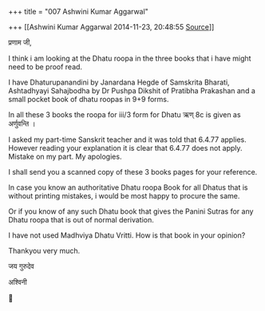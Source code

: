 +++
title = "007 Ashwini Kumar Aggarwal"

+++
[[Ashwini Kumar Aggarwal	2014-11-23, 20:48:55 [Source](https://groups.google.com/g/samskrita/c/g2By69nomTE)]]



प्रणाम जी,

  

I think i am looking at the Dhatu roopa in the three books that i have might need to be proof read.

I have Dhaturupanandini by Janardana Hegde of Samskrita Bharati, Ashtadhyayi Sahajbodha by Dr Pushpa Dikshit of Pratibha Prakashan and a small pocket book of dhatu roopas in 9+9 forms.

  

In all these 3 books the roopa for iii/3 form for Dhatu ऋण् 8c is given as अर्णुवन्ति ।

  

I asked my part-time Sanskrit teacher and it was told that 6.4.77 applies. However reading your explanation it is clear that 6.4.77 does not apply. Mistake on my part. My apologies.

  

I shall send you a scanned copy of these 3 books pages for your reference.

  

In case you know an authoritative Dhatu roopa Book for all Dhatus that is without printing mistakes, i would be most happy to procure the same.

Or if you know of any such Dhatu book that gives the Panini Sutras for any Dhatu roopa that is out of normal derivation.

I have not used Madhviya Dhatu Vritti. How is that book in your opinion?

  

Thankyou very much.

जय गुरुदेव

अश्विनी




